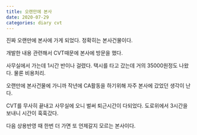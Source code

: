 ```yaml
---
title: 오랜만에 본사
date: 2020-07-29
categories: diary cvt
---
```

진짜 오랜만에 본사에 가게 되었다.
정확히는 본사건물이다.

개발한 내용 관련해서 CVT때문에 본사에 방문을 했다.

사무실에서 가는데 1시간 반이나 걸렸다. 택시를 타고 갔는데 거의 35000원정도 나왔다. 물론 비용처리.

오랜만에 본사건물에 가니까 작년에 CA활동을 하기위해 자주 본사에 갔었던 생각이 난다.

CVT를 무사히 끝내고 사무실에 오니 벌써 퇴근시간이 다되었다. 도로위에서 3시간을 보내니 시간이 훅훅갔다.

다음 상용반영 때 한번 더 가면 또 언제갈지 모르는 본사이다.
